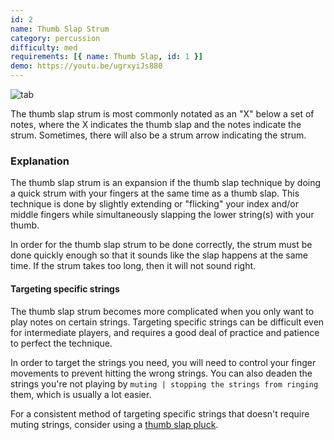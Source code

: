 ```yaml
---
id: 2
name: Thumb Slap Strum
category: percussion
difficulty: med
requirements: [{ name: Thumb Slap, id: 1 }]
demo: https://youtu.be/ugrxyiJs880
---
```


![tab](/img/t/thumb-slap-strum.jpg)

The thumb slap strum is most commonly notated as an "X" below a set of notes, where the X indicates the thumb slap and the notes indicate the strum. Sometimes, there will also be a strum arrow indicating the strum.

### Explanation

The thumb slap strum is an expansion if the thumb slap technique by doing a quick strum with your fingers at the same time as a thumb slap. This technique is done by slightly extending or "flicking" your index and/or middle fingers while simultaneously slapping the lower string(s) with your thumb.

In order for the thumb slap strum to be done correctly, the strum must be done quickly enough so that it sounds like the slap happens at the same time. If the strum takes too long, then it will not sound right.

#### Targeting specific strings

The thumb slap strum becomes more complicated when you only want to play notes on certain strings. Targeting specific strings can be difficult even for intermediate players, and requires a good deal of practice and patience to perfect the technique.

In order to target the strings you need, you will need to control your finger movements to prevent hitting the wrong strings. You can also deaden the strings you're not playing by `muting | stopping the strings from ringing` them, which is usually a lot easier.

For a consistent method of targeting specific strings that doesn't require muting strings, consider using a [thumb slap pluck](4).

